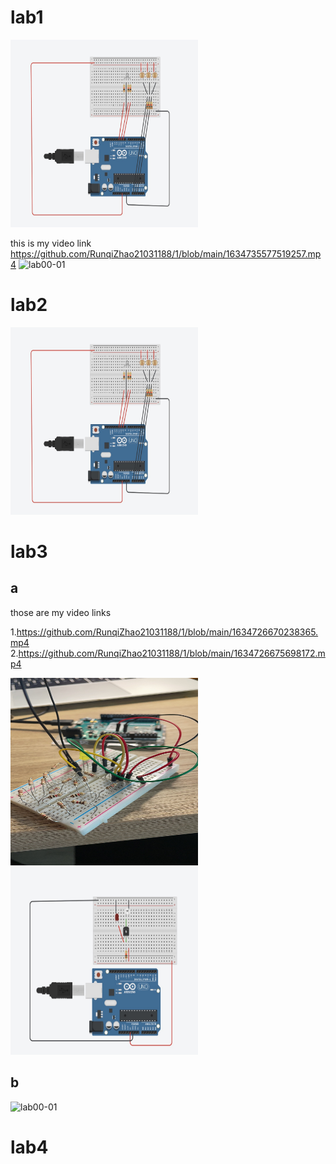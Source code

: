 # lab1

<img src="https://github.com/RunqiZhao21031188/1/blob/main/931634727743_.pic_hd.jpg" width="300px" height="300px" alt="lab00-01"/>


this is my video link
https://github.com/RunqiZhao21031188/1/blob/main/1634735577519257.mp4
<img src="https://github.com/RunqiZhao21031188/1/blob/main/1634735577519257.mp4" width="300px" height="300px" alt="lab00-01"/>

# lab2

<img src="https://github.com/RunqiZhao21031188/1/blob/main/931634727743_.pic_hd.jpg" width="300px" height="300px" alt="lab00-01"/>

# lab3

## a

those are my video links

1.https://github.com/RunqiZhao21031188/1/blob/main/1634726670238365.mp4
2.https://github.com/RunqiZhao21031188/1/blob/main/1634726675698172.mp4

<img src="https://github.com/RunqiZhao21031188/1/blob/main/891634726670_.pic_hd.jpg" width="300px" height="300px" alt="lab00-01"/>
<img src="https://github.com/RunqiZhao21031188/1/blob/main/851634722916_.pic.jpg" width="300px" height="300px" alt="lab00-01"/>

## b

<img src="https://github.com/RunqiZhao21031188/1/blob/main/911634726682_.pic_hd.jpg" width="300px" height="300px" alt="lab00-01"/>

# lab4

